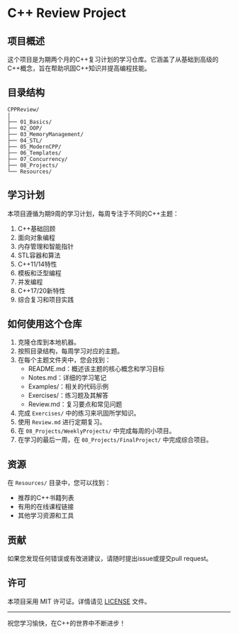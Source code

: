 # C++ Review Project

## 项目概述

这个项目是为期两个月的C++复习计划的学习仓库。它涵盖了从基础到高级的C++概念，旨在帮助巩固C++知识并提高编程技能。

## 目录结构

```
CPPReview/
│
├── 01_Basics/
├── 02_OOP/
├── 03_MemoryManagement/
├── 04_STL/
├── 05_ModernCPP/
├── 06_Templates/
├── 07_Concurrency/
├── 08_Projects/
└── Resources/
```

## 学习计划

本项目遵循为期9周的学习计划，每周专注于不同的C++主题：

1. C++基础回顾
2. 面向对象编程
3. 内存管理和智能指针
4. STL容器和算法
5. C++11/14特性
6. 模板和泛型编程
7. 并发编程
8. C++17/20新特性
9. 综合复习和项目实践

## 如何使用这个仓库

1. 克隆仓库到本地机器。
2. 按照目录结构，每周学习对应的主题。
3. 在每个主题文件夹中，您会找到：
   - README.md：概述该主题的核心概念和学习目标
   - Notes.md：详细的学习笔记
   - Examples/：相关的代码示例
   - Exercises/：练习题及其解答
   - Review.md：复习要点和常见问题
4. 完成 `Exercises/` 中的练习来巩固所学知识。
5. 使用 `Review.md` 进行定期复习。
6. 在 `08_Projects/WeeklyProjects/` 中完成每周的小项目。
7. 在学习的最后一周，在 `08_Projects/FinalProject/` 中完成综合项目。

## 资源

在 `Resources/` 目录中，您可以找到：
- 推荐的C++书籍列表
- 有用的在线课程链接
- 其他学习资源和工具

## 贡献

如果您发现任何错误或有改进建议，请随时提出issue或提交pull request。

## 许可

本项目采用 MIT 许可证。详情请见 [LICENSE](LICENSE) 文件。

---

祝您学习愉快，在C++的世界中不断进步！